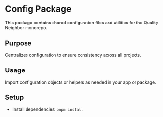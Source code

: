 # Config Package

This package contains shared configuration files and utilities for the Quality Neighbor monorepo.

## Purpose
Centralizes configuration to ensure consistency across all projects.

## Usage
Import configuration objects or helpers as needed in your app or package.

## Setup
- Install dependencies: `pnpm install`
